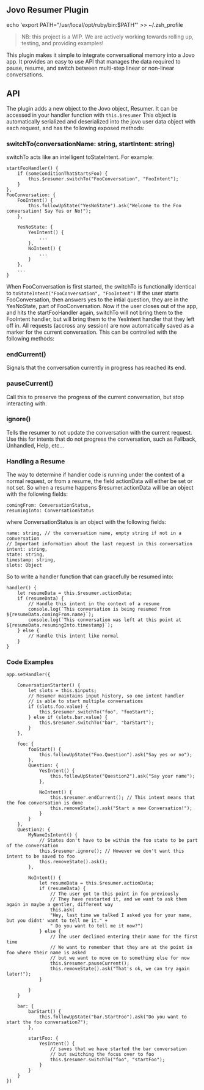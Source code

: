 ## Jovo Resumer Plugin

echo 'export PATH="/usr/local/opt/ruby/bin:$PATH"' >> ~/.zsh_profile

>NB: this project is a WIP. We are actively working towards rolling up, testing, and providing examples!

This plugin makes it simple to integrate conversational memory into a Jovo app. It provides an easy to use API
that manages the data required to pause, resume, and switch between multi-step linear or non-linear conversations.

## API

The plugin adds a new object to the Jovo object, Resumer.
It can be accessed in your handler function with
`this.$resumer`
This object is automatically serialized and deserialized into the jovo user data object with each request, and has the following exposed methods:

### switchTo(conversationName: string, startIntent: string)

switchTo acts like an intelligent toStateIntent.
For example:

```
startFooHandler() {
    if (someConditionThatStartsFoo) {
        this.$resumer.switchTo("FooConversation", "FooIntent");
    }
},
FooConversation: {
    FooIntent() {
        this.followUpState("YesNoState").ask("Welcome to the Foo conversation! Say Yes or No!");
    },

    YesNoState: {
        YesIntent() {
            ...
        },
        NoIntent() {
            ...
        }
    },
    ...
}
```
When FooConversation is first started, the switchTo is functionally identical to
`toStateIntent("FooConversation", "FooIntent")`
If the user starts FooConversation, then answers yes to the intial question, they are in the YesNoState, part of
FooConversation. Now if the user closes out of the app, and hits the startFooHandler again, switchTo will not bring them
to the FooIntent handler, but will bring them to the YesIntent handler that they left off in. All requests
(accross any session) are now automatically saved as a marker for the current conversation.
This can be controlled with the following methods:

### endCurrent()
Signals that the conversation currently in progress has reached its end.

### pauseCurrent()
Call this to preserve the progress of the current conversation, but stop interacting with.

### ignore()
Tells the resumer to not update the conversation with the current request. Use this for intents that do not
progress the conversation, such as Fallback, Unhandled, Help, etc...


### Handling a Resume
The way to determine if handler code is running under the context of a normal request, or from a resume,
the field actionData will either be set or not set. So when a resume happens $resumer.actionData will be an object
with the following fields:

```
comingFrom: ConversationStatus,
resumingInto: ConversationStatus
```

where ConversationStatus is an object with the following fields:

```
name: string, // the conversation name, empty string if not in a conversation
// Important information about the last request in this conversation
intent: string,
state: string,
timestamp: string,
slots: Object
```

So to write a handler function that can gracefully be resumed into:
```
handler() {
    let resumeData = this.$resumer.actionData;
    if (resumeData) {
        // Handle this intent in the context of a resume
        console.log(`This conversation is being resumed from ${resumeData.comingFrom.name}`);
        console.log(`This conversation was left at this point at ${resumeData.resumingInto.timestamp}`);
    } else {
        // Handle this intent like normal
    }
}
```


### Code Examples
```
app.setHandler({

    ConversationStarter() {
        let slots = this.$inputs;
        // Resumer maintains input history, so one intent handler
        // is able to start multiple conversations
        if (slots.foo.value) {
            this.$resumer.switchTo("foo", "fooStart");
        } else if (slots.bar.value) {
            this.$resumer.switchTo("bar", "barStart");
        }
    },

    foo: {
        fooStart() {
            this.followUpState("Foo.Question").ask("Say yes or no");
        },
        Question: {
            YesIntent() {
                this.followUpState("Question2").ask("Say your name");
            },

            NoIntent() {
                this.$resumer.endCurrent(); // This intent means that the foo conversation is done
                this.removeState().ask("Start a new Conversation!");
            }
        }
    },
    Question2: {
        MyNameIsIntent() {
            // States don't have to be within the foo state to be part of the conversation
            this.$resumer.ignore(); // However we don't want this intent to be saved to foo
            this.removeState().ask();
        },

        NoIntent() {
            let resumeData = this.$resumer.actionData;
            if (resumeData) {
                // The user got to this point in foo previously
                // They have restarted it, and we want to ask them again in maybe a gentler, different way
                this.ask(
                "Hey, last time we talked I asked you for your name, but you didnt' want to tell me it." +
                " Do you want to tell me it now?")
            } else {
                // The user declined entering their name for the first time
                // We want to remember that they are at the point in foo where their name is asked
                // but we want to move on to something else for now
                this.$resumer.pauseCurrent();
                this.removeState().ask("That's ok, we can try again later!");
            }

        }
    }

    bar: {
        barStart() {
            this.followUpState("bar.StartFoo").ask("Do you want to start the foo conversation?");
        },

        startFoo: {
            YesIntent() {
                // saves that we have started the bar conversation
                // but switching the focus over to foo
                this.$resumer.switchTo("foo", "startFoo");
            }
        }
    }
})
```
